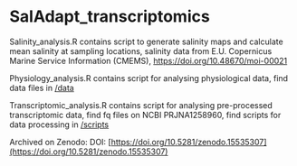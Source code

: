 # SalAdapt_transcriptomics

Salinity_analysis.R contains script to generate salinity maps and calculate mean salinity at sampling locations, salinity data from E.U. Copernicus Marine Service Information (CMEMS), https://doi.org/10.48670/moi-00021

Physiology_analysis.R contains script for analysing physiological data, find data files in [/data](/data)

Transcriptomic_analysis.R contains script for analysing pre-processed transcriptomic data, find fq files on NCBI PRJNA1258960, find scripts for data processing in [/scripts](/scripts)

Archived on Zenodo:  DOI: [https://doi.org/10.5281/zenodo.15535307](https://doi.org/10.5281/zenodo.15535307)

